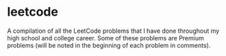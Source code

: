 # leetcode

A compilation of all the LeetCode problems that I have done throughout my high school and college career. Some of these problems are Premium problems (will be noted in the beginning of each problem in comments).
